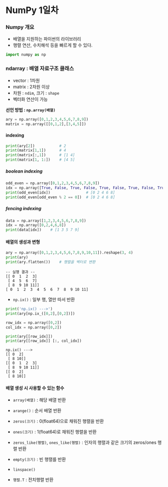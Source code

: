 # NumPy 1일차

### Numpy 개요

- 배열을 지원하는 파이썬의 라이브러리
- 행렬 연산, 수치해석 등을 빠르게 할 수 있다.

```python
import numpy as np
```

### ndarray : 배열 자료구조 클래스

- vector : 1차원
- matrix : 2차원 이상
- 차원 : `ndim`, 크기 : `shape`
- 벡터화 연산이 가능

**선언 방법 : `np.array(배열)`**

```python
ary = np.array([0,1,2,3,4,5,6,7,8,9])
matrix = np.array([[0,1,2],[3,4,5]])
```

#### indexing

```python
print(ary[2])			# 2
print(matrix[1,1])		# 4
print(matrix[:,1])		# [1 4]
print(matrix[1, 1:])	# [4 5]
```

##### boolean indexing

```python
odd_even = np.array([0,1,2,3,4,5,6,7,8,9])
idx = np.array([True, False, True, False, True, False, True, False, True, False])
print(odd_even[idx])				# [0 2 4 6 8]
print(odd_even[odd_even % 2 == 0])	# [0 2 4 6 8]
```

##### fencing indexing

```python
data = np.array([1,2,3,4,5,6,7,8,9])
idx = np.array([0,2,4,6,8])
print(data[idx])	# [1 3 5 7 9]
```

#### 배열의 생성과 변형

```python
ary = np.array([0,1,2,3,4,5,6,7,8,9,10,11]).reshape(3, 4)
print(ary)
print(ary.flatten())	# 행렬을 벡터로 변환
```

```
-- 실행 결과 --
[[ 0  1  2  3]
 [ 4  5  6  7]
 [ 8  9 10 11]]
[ 0  1  2  3  4  5  6  7  8  9 10 11]
```

- `np.ix()` : 일부 행, 열만 따서 반환

```python
print('np.ix() --->')
print(ary[np.ix_([0,2],[0,2])])

row_idx = np.array([0,2])
col_idx = np.array([0,2])

print(ary[[row_idx]])
print(ary[[row_idx]] [:, col_idx])
```

```
np.ix() --->
[[ 0  2]
 [ 8 10]]
[[ 0  1  2  3]
 [ 8  9 10 11]]
[[ 0  2]
 [ 8 10]]
```

#### 배열 생성 시 사용할 수 있는 함수
- `array(배열)` : 해당 배열 반환
- `arange()` : 순서 배열 반환
- `zeros(크기)` : 0(float64)으로 채워진 행렬을 반환
- `ones(크기)` : 1(float64)로 채워진 행렬을 반환
- `zeros_like(행렬)`, `ones_like(행렬)` : 인자의 행렬과 같은 크기의 zeros/ones 행렬 반환
- `empty(크기)` : 빈 행렬를 반환
- `linspace()`

- `행렬.T` : 전치행렬 반환

